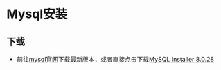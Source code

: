 # Mysql安装

## 下载
- 前往[mysql官网](https://dev.mysql.com/downloads/installer)下载最新版本，或者直接点击下载[MySQL Installer 8.0.28](https://dev.mysql.com/get/Downloads/MySQLInstaller/mysql-installer-community-8.0.28.0.msi)
